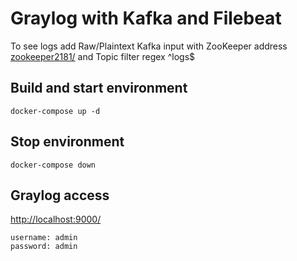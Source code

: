 # Graylog with Kafka and Filebeat

To see logs add Raw/Plaintext Kafka input with ZooKeeper address [zookeeper2181/](zookeeper2181/) and Topic filter regex ^logs$

## Build and start environment

```shell
docker-compose up -d
```

## Stop environment

```shell
docker-compose down
```

## Graylog access

[http://localhost:9000/](http://localhost:9000/)
```
username: admin
password: admin
```